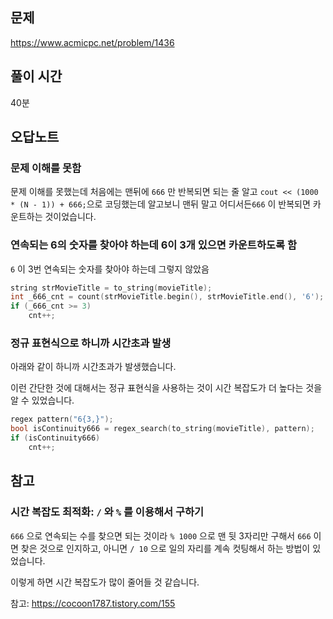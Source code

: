 ## 문제

https://www.acmicpc.net/problem/1436

## 풀이 시간

40분

## 오답노트

### 문제 이해를 못함

문제 이해를 못했는데 처음에는 맨뒤에 `666` 만 반복되면 되는 줄 알고 `cout << (1000 * (N - 1)) + 666;`으로 코딩했는데 알고보니 맨뒤 말고 어디서든`666` 이 반복되면 카운트하는 것이었습니다.

### 연속되는 6의 숫자를 찾아야 하는데 6이 3개 있으면 카운트하도록 함

`6` 이 3번 연속되는 숫자를 찾아야 하는데 그렇지 않았음

```cpp
string strMovieTitle = to_string(movieTitle);
int _666_cnt = count(strMovieTitle.begin(), strMovieTitle.end(), '6');
if (_666_cnt >= 3)
    cnt++;
```

### 정규 표현식으로 하니까 시간초과 발생

아래와 같이 하니까 시간초과가 발생했습니다.

이런 간단한 것에 대해서는 정규 표현식을 사용하는 것이 시간 복잡도가 더 높다는 것을 알 수 있었습니다.

```cpp
regex pattern("6{3,}");
bool isContinuity666 = regex_search(to_string(movieTitle), pattern);
if (isContinuity666)
    cnt++;
```

## 참고

### 시간 복잡도 최적화: `/` 와 `%` 를 이용해서 구하기

`666` 으로 연속되는 수를 찾으면 되는 것이라 `% 1000` 으로 맨 뒷 3자리만 구해서 `666` 이면 찾은 것으로 인지하고, 아니면 `/ 10` 으로 일의 자리를 계속 컷팅해서 하는 방법이 있었습니다.

이렇게 하면 시간 복잡도가 많이 줄어들 것 같습니다.

참고: https://cocoon1787.tistory.com/155
